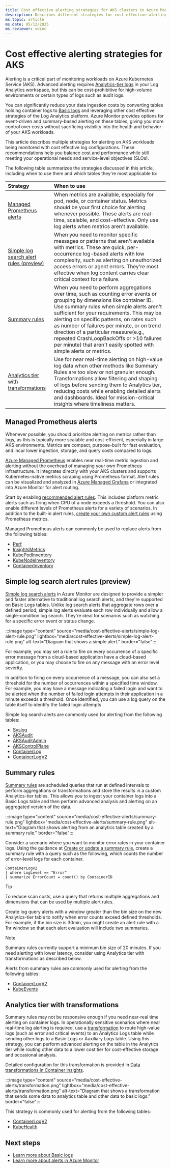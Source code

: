 ```yaml
---
title: Cost effective alerting strategies for AKS clusters in Azure Monitor 
description: Describes different strategies for cost effective alerting from AKS clusters in Azure Monitor.
ms.topic: article
ms.date: 05/12/2025
ms.reviewer: vdiec
---
```


# Cost effective alerting strategies for AKS

Alerting is a critical part of monitoring workloads on Azure Kubernetes Service (AKS). Advanced alerting requires [Analytics-tier logs](../logs/data-platform-logs.md#table-plans) in your Log Analytics workspace, but this can be cost-prohibitive for high-volume environments or certain types of logs such as audit logs. 

You can significantly reduce your data ingestion costs by converting tables holding container logs to [Basic logs](../logs/data-platform-logs.md#table-plans) and leveraging other cost effective strategies of the Log Analytics platform. Azure Monitor provides options for event-driven and summary-based alerting on these tables, giving you more control over costs without sacrificing visibility into the health and behavior of your AKS workloads.

This article describes multiple strategies for alerting on AKS workloads being monitored with cost effective log configurations. These recommendations help you balance cost and performance while still meeting your operational needs and service-level objectives (SLOs). 

The following table summarizes the strategies discussed in this article, including when to use them and which tables they're most applicable to:

| Strategy | When to use | 
|:---|:---|
| [Managed Prometheus alerts](#managed-prometheus-alerts) | When metrics are available, especially for pod, node, or container status. Metrics should be your first choice for alerting whenever possible. These alerts are real-time, scalable, and cost-effective. Only use log alerts when metrics aren't available.  |
| [Simple log search alert rules (preview)](#simple-log-search-alert-rules-preview) | When you need to monitor specific messages or patterns that aren't available with metrics. These are quick, per-occurrence log-based alerts with low complexity, such as alerting on unauthorized access errors or agent errors. They're most effective when log content carries clear critical context for a failure. | 
| [Summary rules](#summary-rules) | When you need to perform aggregations over time, such as counting error events or grouping by dimensions like container ID. Use summary rules when simple alerts aren't sufficient for your requirements. This may be alerting on specific patterns, on rates such as number of failures per minute, or on trend direction of a particular measure(e.g., repeated CrashLoopBackOffs or >10 failures per minute) that aren't easily spotted with simple alerts or metrics. | 
| [Analytics tier with transformations](#analytics-tier-with-transformations) | Use for near real-time alerting on high-value log data when other methods like Summary Rules are too slow or not granular enough. Transformations allow filtering and shaping of logs before sending them to Analytics tier, reducing costs while enabling detailed alerts and dashboards. Ideal for mission-critical insights where timeliness matters.  |


## Managed Prometheus alerts

Whenever possible, you should prioritize alerting on metrics rather than logs, as this is typically more scalable and cost-efficient, especially in large AKS environments. Metrics are compact, purpose-built for fast evaluation, and incur lower ingestion, storage, and query costs compared to logs.

[Azure Managed Prometheus](./prometheus-metrics-scrape-default.md) enables near real-time metric ingestion and alerting without the overhead of managing your own Prometheus infrastructure. It integrates directly with your AKS clusters and supports Kubernetes-native metrics scraping using Prometheus format. Alert rules can be visualized and analyzed in [Azure Managed Grafana](/azure/managed-grafana/overview) or integrated into Azure Monitor for alert routing.

Start by enabling [recommended alert rules](./kubernetes-metric-alerts.md#enable-recommended-alert-rules). This includes platform metric alerts such as firing when CPU of a node exceeds a threshold. You can also enable different levels of Prometheus alerts for a variety of scenarios. In addition to the built-in alert rules, [create your own custom alert rules](../alerts/prometheus-alerts.md) using Prometheus metrics.

Managed Prometheus alerts can commonly be used to replace alerts from the following tables:

- [Perf](/azure/azure-monitor/reference/tables/perf)
- [InsightsMetrics](/azure/azure-monitor/reference/tables/insightsmetrics)
- [KubePodInventory](/azure/azure-monitor/reference/tables/KubePodInventory)
- [KubeNodeInventory](/azure/azure-monitor/reference/tables/KubeNodeInventory)
- [ContainerInventory](/azure/azure-monitor/reference/tables/ContainerInventory)

## Simple log search alert rules (preview)

[Simple log search alerts](../alerts/alerts-types.md#simple-log-search-alerts---preview) in Azure Monitor are designed to provide a simpler and faster alternative to traditional log search alerts, and they're supported on Basic Logs tables. Unlike log search alerts that aggregate rows over a defined period, simple log alerts evaluate each row individually and allow a single-condition log search. They're ideal for scenarios such as watching for a specific error event or status change. 

:::image type="content" source="media/cost-effective-alerts/simple-log-alert-rule.png" lightbox="media/cost-effective-alerts/simple-log-alert-rule.png" alt-text="Diagram that shows a simple alert." border="false":::

For example, you may set a rule to fire on every occurrence of a specific error message from a cloud-based  application have a cloud-based application, or you may choose to fire on any message with an error level severity. 

In addition to firing on every occurrence of a message, you can also set a threshold for the number of occurrences within a specified time window. For example, you may have a message indicating a failed login and want to be alerted when the number of failed login attempts in their application in a minute exceeds a threshold. Once identified, you can use a log query on the table itself to identify the failed login attempts

Simple log search alerts are commonly used for alerting from the following tables:

- [Syslog](/azure/azure-monitor/reference/tables/syslog)
- [AKSAudit](/azure/azure-monitor/reference/tables/aksaudit)
- [AKSAuditAdmin](/azure/azure-monitor/reference/tables/aksauditadmin)
- [AKSControlPlane](/azure/azure-monitor/reference/tables/akscontrolplane)
- [ContainerLog](/azure/azure-monitor/reference/tables/containerlog)
- [ContainerLogV2](/azure/azure-monitor/reference/tables/containerlogv2)

## Summary rules
[Summary rules](../logs/summary-rules.md) are scheduled queries that run at defined intervals to perform aggregations or transformations and store the results in a custom Analytics-tier tables. This allows you to ingest your container logs into a Basic Logs table and then perform advanced analysis and alerting on an aggregated version of the data. 

:::image type="content" source="media/cost-effective-alerts/summary-rule.png" lightbox="media/cost-effective-alerts/summary-rule.png" alt-text="Diagram that shows alerting from an analytics table created by a summary rule." border="false":::

Consider a scenario where you want to monitor error rates in your container logs. Using the guidance at [Create or update a summary rule](../logs/summary-rules.md#create-or-update-a-summary-rule), create a summary rule with a query such as the following, which counts the number of error-level logs for each container.

```kusto
ContainerLogv2
| where LogLevel == "Error" 
| summarize ErrorCount = count() by ContainerID
```

> [!TIP]
> To reduce scan costs, use a query that returns multiple aggregations and dimensions that can be used by multiple alert rules. 

Create log query alerts with a window greater than the bin size on the new Analytics-tier table to notify when error counts exceed defined thresholds. For example, if the bin size is 30min, you might create an alert rule with a 1hr window so that each alert evaluation will include two summaries.

> [!NOTE]
> Summary rules currently support a minimum bin size of 20 minutes. If you need alerting with lower latency, consider using Analytics tier with transformations as described below. 

Alerts from summary rules are commonly used for alerting from the following tables:

- [ContainerLogV2](/azure/azure-monitor/reference/tables/containerlogv2)
- [KubeEvents](/azure/azure-monitor/reference/tables/kubeevents)

## Analytics tier with transformations

Summary rules may not be responsive enough if you need near-real time alerting on container logs. In operationally sensitive scenarios where near real-time log alerting is required, use a [transformation](../data-collection/data-collection-transformations-create.md) to route high-value logs (such as error and critical events) to an Analytics Logs table while sending other logs to a Basic Logs or Auxiliary Logs table. Using this strategy, you can perform advanced alerting on the table in the Analytics tier while routing other data to a lower cost tier for cost-effective storage and occasional analysis.

Detailed configuration for this transformation is provided in [Data transformations in Container insights](./container-insights-transformations.md#send-data-to-different-tables).

:::image type="content" source="media/cost-effective-alerts/transformation.png" lightbox="media/cost-effective-alerts/transformation.png" alt-text="Diagram that shows a transformation that sends some data to analytics table and other data to basic logs." border="false":::

This strategy is commonly used for alerting from the following tables:

- [ContainerLogV2](/azure/azure-monitor/reference/tables/containerlogv2)
- [KubeHealth](/azure/azure-monitor/reference/tables/kubehealth)

## Next steps

- [Learn more about Basic logs](../logs/data-platform-logs.md#table-plans)
- [Learn more about alerts in Azure Monitor](../alerts/alerts-overview.md)
